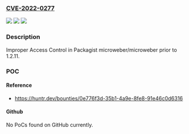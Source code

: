 ### [CVE-2022-0277](https://cve.mitre.org/cgi-bin/cvename.cgi?name=CVE-2022-0277)
![](https://img.shields.io/static/v1?label=Product&message=microweber%2Fmicroweber&color=blue)
![](https://img.shields.io/static/v1?label=Version&message=n%2Fa&color=blue)
![](https://img.shields.io/static/v1?label=Vulnerability&message=CWE-284%20Improper%20Access%20Control&color=brighgreen)

### Description

Improper Access Control in Packagist microweber/microweber prior to 1.2.11.

### POC

#### Reference
- https://huntr.dev/bounties/0e776f3d-35b1-4a9e-8fe8-91e46c0d6316

#### Github
No PoCs found on GitHub currently.

